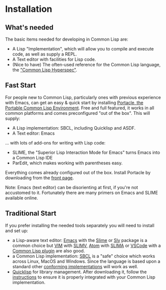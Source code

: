 # Installation

## What's needed

The basic items needed for developing in Common Lisp are:

- A Lisp "Implementation", which will allow you to compile and execute code, as well as supply a REPL.
- A Text editor with facilities for Lisp code. 
- (Nice to have) The often-used reference for the Common Lisp language, the ["Common Lisp Hyperspec"][hyperspec].

## Fast Start

For people new to Common Lisp, particularly ones with previous experience with Emacs, can get an easy & quick start by installing [Portacle, the Portable Common Lisp Environment][portacle]. 
Free and full featured, it works in all common platforms and comes preconfigured "out of the box". This will supply:

- A Lisp implementation: SBCL, including Quicklisp and ASDF.
- A Text editor: Emacs

... with lots of add-ons for writing with Lisp code: 
- SLIME, the "Superior Lisp Interaction Mode for Emacs" turns Emacs into a Common Lisp IDE
- ParEdit, which makes working with parentheses easy. 

Everything comes already configured out of the box. Install Portacle by downloading from the [front page][portacle].

Note: Emacs (text editor) can be disorienting at first, if you're not accustomed to it. Fortunately there are many primers on Emacs and SLIME available online. 

## Traditional Start

If you prefer installing the needed tools separately you will need to install and set up:

- a Lisp-aware text editor: [Emacs][emacs] with the [Slime][slime] or [Sly][sly] package is a common choice but [VIM][vim] with [SLIMV][slimv], [Atom][atom] with [SLIMA][slima] or [VSCode][vscode] with a [Common Lisp plugin][vscode-plugin] are also good.
- a Common Lisp implementation: [SBCL][sbcl] is a "safe" choice which works across Linux, MacOS and Windows. Since the language is based upon a standard other [conforming implementations][awesome-cl-implementations] will work as well.
- [Quicklisp][quicklisp] for library management. After downloading it, follow the [instructions][quicklisp-install] to ensure it is properly integrated with your Common Lisp implementation.

[atom]: https://atom.io
[awesome-cl-implementations]: https://github.com/GustavBertram/awesome-common-lisp-learning#common-lisp-implementations
[emacs]: https://www.gnu.org/software/emacs/
[hyperspec]:  http://www.lispworks.com/documentation/HyperSpec/Front/Contents.htm
[portacle]: https://portacle.github.io/
[quicklisp]: http://www.quicklisp.org/beta/#installation
[quicklisp-install]: https://www.quicklisp.org/beta/#installation
[sbcl]: http://www.sbcl.org/
[slima]: https://atom.io/packages/slima
[slime]: https://common-lisp.net/project/slime/
[slimv]: https://github.com/kovisoft/slimv
[sly]: https://github.com/joaotavora/sly
[vim]: https://www.google.com/search?q=vim
[vscode-plugin]:  https://marketplace.visualstudio.com/items?itemName=ailisp.commonlisp-vscode
[vscode]:https://code.visualstudio.com
